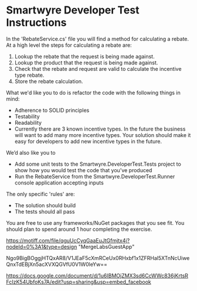 # Smartwyre Developer Test Instructions

In the 'RebateService.cs' file you will find a method for calculating a rebate. At a high level the steps for calculating a rebate are:

 1. Lookup the rebate that the request is being made against.
 2. Lookup the product that the request is being made against.
 2. Check that the rebate and request are valid to calculate the incentive type rebate.
 3. Store the rebate calculation.

What we'd like you to do is refactor the code with the following things in mind:

 - Adherence to SOLID principles
 - Testability
 - Readability
 - Currently there are 3 known incentive types. In the future the business will want to add many more incentive types. Your solution should make it easy for developers to add new incentive types in the future.

We’d also like you to 
 - Add some unit tests to the Smartwyre.DeveloperTest.Tests project to show how you would test the code that you’ve produced 
 - Run the RebateService from the Smartwyre.DeveloperTest.Runner console application accepting inputs

The only specific 'rules' are:

- The solution should build
- The tests should all pass

You are free to use any frameworks/NuGet packages that you see fit. You should plan to spend around 1 hour completing the exercise.

https://motiff.com/file/qguUcCyqGaaEuJtGfmjtx4j?nodeId=0%3A1&type=design "MergeLabsGuestApp"

Ngo9BigBOggjHTQxAR8/V1JEaF5cXmRCeUx0RHxbf1x1ZFRHal5XTnNcUiweQnxTdEBjXn5acXVXQGVfU0V1W0leYw==

https://docs.google.com/document/d/1u6IBMOjZMX3sd6CcWWc836jKrtsRFcIzK54UbfoKs7A/edit?usp=sharing&usp=embed_facebook
